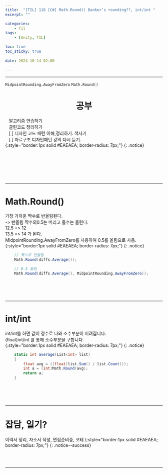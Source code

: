 ```yaml
---
title:  "[TIL] 118 [C#] Math.Round() Banker’s rounding??, int/int "
excerpt: ""

categories:
    - Til
tags:
    - [Unity, TIL]

toc: true
toc_sticky: true
 
date: 2024-10-14 02:00

---
```

- - -

`MidpointRounding.AwayFromZero` `Math.Round()`

<center><H1>  공부 </H1></center>

&nbsp;&nbsp; 알고리즘 연습하기     
&nbsp;&nbsp; 클린코드 정리하기   
&nbsp;&nbsp; [ ] 디자인 코드 패턴 이해,정리하기. 책사기  
&nbsp;&nbsp; [ ] 자료구조 디자인패턴 강의 다시 듣기.   
{:style="border:1px solid #EAEAEA; border-radius: 7px;"}
{: .notice}  


<br><br><br><br><br>
- - - 

# Math.Round()
가장 가까운 짝수로 반올림된다.  
-> 반올림 짝수의0.5는 버리고 홀수는 올린다.  
12.5 => 12   
13.5 => 14 가 된다.   
MidpointRounding.AwayFromZero를 사용하여 0.5를 올림으로 사용. 
{:style="border:1px solid #EAEAEA; border-radius: 7px;"}
{: .notice}  

<div class="notice--primary" markdown="1"> 

```c# 
    // 짝수로 반올림
    Math.Round(diffs.Average());

    // 0.5 올림
    Math.Round(diffs.Average(), MidpointRounding.AwayFromZero));

```
</div>

<br><br><br>
- - - 

# int/int
int/int를 하면 값이 정수로 나와 소수부분이 버려집니다.   
(float)int/int 를 통해 소수부분을 구합니다.  
{:style="border:1px solid #EAEAEA; border-radius: 7px;"}
{: .notice}  

<div class="notice--primary" markdown="1"> 

```c# 
    static int average(List<int> list)
    {
        float avg = ((float)list.Sum() / list.Count());
        int a = (int)Math.Round(avg);
        return a;
    }

```
</div>

<br><br><br>
- - - 

# 잡담, 일기?
이력서 정리, 자소서 작성, 면접준비중, 코테
{:style="border:1px solid #EAEAEA; border-radius: 7px;"}
{: .notice--success}  

<br><br>
- - -
